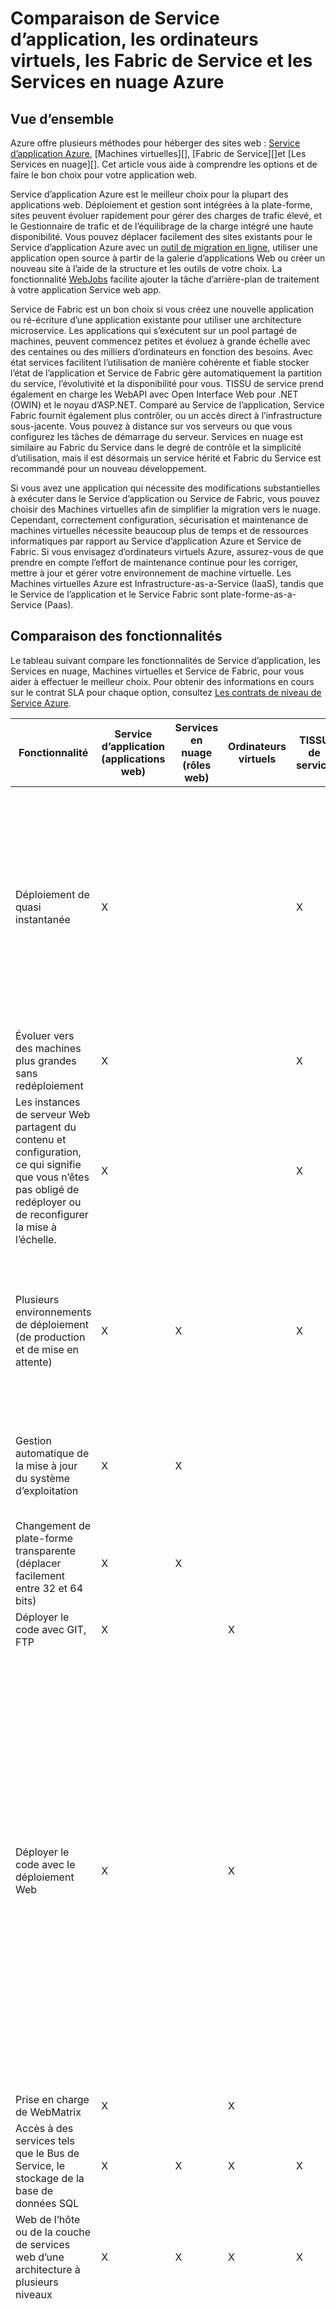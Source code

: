 <properties
    pageTitle="Comparaison de Service d’application, les ordinateurs virtuels, les Fabric de Service et les Services en nuage Azure | Microsoft Azure"
    description="Découvrez comment choisir entre le Service d’application Azure, Machines virtuelles, Fabric de Service et les Services en nuage pour l’hébergement d’applications web."
    services="app-service\web, virtual-machines, cloud-services"
    documentationCenter=""
    authors="tdykstra"
    manager="wpickett"
    editor="jimbe"/>

<tags
    ms.service="app-service-web"
    ms.workload="web"
    ms.tgt_pltfrm="na"
    ms.devlang="na"
    ms.topic="article"
    ms.date="07/07/2016"
    ms.author="tdykstra"/>

# <a name="azure-app-service-virtual-machines-service-fabric-and-cloud-services-comparison"></a>Comparaison de Service d’application, les ordinateurs virtuels, les Fabric de Service et les Services en nuage Azure

## <a name="overview"></a>Vue d’ensemble

Azure offre plusieurs méthodes pour héberger des sites web : [Service d’application Azure][], [Machines virtuelles][], [Fabric de Service][]et [Les Services en nuage][]. Cet article vous aide à comprendre les options et de faire le bon choix pour votre application web.

Service d’application Azure est le meilleur choix pour la plupart des applications web. Déploiement et gestion sont intégrées à la plate-forme, sites peuvent évoluer rapidement pour gérer des charges de trafic élevé, et le Gestionnaire de trafic et de l’équilibrage de la charge intégré une haute disponibilité. Vous pouvez déplacer facilement des sites existants pour le Service d’application Azure avec un [outil de migration en ligne](https://www.migratetoazure.net/), utiliser une application open source à partir de la galerie d’applications Web ou créer un nouveau site à l’aide de la structure et les outils de votre choix. La fonctionnalité [WebJobs][] facilite ajouter la tâche d’arrière-plan de traitement à votre application Service web app.

Service de Fabric est un bon choix si vous créez une nouvelle application ou ré-écriture d’une application existante pour utiliser une architecture microservice. Les applications qui s’exécutent sur un pool partagé de machines, peuvent commencez petites et évoluez à grande échelle avec des centaines ou des milliers d’ordinateurs en fonction des besoins. Avec état services facilitent l’utilisation de manière cohérente et fiable stocker l’état de l’application et Service de Fabric gère automatiquement la partition du service, l’évolutivité et la disponibilité pour vous.  TISSU de service prend également en charge les WebAPI avec Open Interface Web pour .NET (OWIN) et le noyau d’ASP.NET.  Comparé au Service de l’application, Service Fabric fournit également plus contrôler, ou un accès direct à l’infrastructure sous-jacente. Vous pouvez à distance sur vos serveurs ou que vous configurez les tâches de démarrage du serveur. Services en nuage est similaire au Fabric du Service dans le degré de contrôle et la simplicité d’utilisation, mais il est désormais un service hérité et Fabric du Service est recommandé pour un nouveau développement.

Si vous avez une application qui nécessite des modifications substantielles à exécuter dans le Service d’application ou Service de Fabric, vous pouvez choisir des Machines virtuelles afin de simplifier la migration vers le nuage. Cependant, correctement configuration, sécurisation et maintenance de machines virtuelles nécessite beaucoup plus de temps et de ressources informatiques par rapport au Service d’application Azure et Service de Fabric. Si vous envisagez d’ordinateurs virtuels Azure, assurez-vous de que prendre en compte l’effort de maintenance continue pour les corriger, mettre à jour et gérer votre environnement de machine virtuelle. Les Machines virtuelles Azure est Infrastructure-as-a-Service (IaaS), tandis que le Service de l’application et le Service Fabric sont plate-forme-as-a-Service (Paas). 

## <a name="features"></a>Comparaison des fonctionnalités

Le tableau suivant compare les fonctionnalités de Service d’application, les Services en nuage, Machines virtuelles et Service de Fabric, pour vous aider à effectuer le meilleur choix. Pour obtenir des informations en cours sur le contrat SLA pour chaque option, consultez [Les contrats de niveau de Service Azure](/support/legal/sla/).

Fonctionnalité|Service d’application (applications web)|Services en nuage (rôles web)|Ordinateurs virtuels|TISSU de service|Notes
---|---|---|---|---|---
Déploiement de quasi instantanée|X|||X|Déploiement d’une application ou une mise à jour de l’application à un Service en nuage ou de la création d’une machine virtuelle, il prend plusieurs minutes au moins ; déploiement d’une application à une application web prend secondes.
Évoluer vers des machines plus grandes sans redéploiement|X|||X|
Les instances de serveur Web partagent du contenu et configuration, ce qui signifie que vous n’êtes pas obligé de redéployer ou de reconfigurer la mise à l’échelle.|X|||X|
Plusieurs environnements de déploiement (de production et de mise en attente)|X|X||X|TISSU de service vous permet d’avoir plusieurs environnements pour vos applications ou de déployer différentes versions de votre application côte à côte.
Gestion automatique de la mise à jour du système d’exploitation|X|X|||Mises à jour automatiques de système d’exploitation sont planifiés pour un tissu de Service futur version.
Changement de plate-forme transparente (déplacer facilement entre 32 et 64 bits)|X|X|||
Déployer le code avec GIT, FTP|X||X||
Déployer le code avec le déploiement Web|X||X||Les Services en nuage prend en charge l’utilisation de Web Deploy pour déployer des mises à jour sur des instances de rôle individuel. Toutefois, vous ne pouvez pas l’utiliser pour le déploiement initial d’un rôle, et si vous utilisez l’option déploiement Web pour une mise à jour vous devez déployer séparément pour chaque instance d’un rôle. Plusieurs instances sont nécessaires pour pouvoir bénéficier du nuage de Service SLA pour les environnements de production.
Prise en charge de WebMatrix|X||X||
Accès à des services tels que le Bus de Service, le stockage de la base de données SQL|X|X|X|X|
Web de l’hôte ou de la couche de services web d’une architecture à plusieurs niveaux|X|X|X|X|
Niveau intermédiaire de l’hôte d’une architecture à plusieurs niveaux|X|X|X|X|Applications de Service de l’application web peuvent héberger facilement d’un intermédiaire de l’API REST, et la fonction [WebJobs](http://go.microsoft.com/fwlink/?linkid=390226) peut héberger le traitement des tâches en arrière-plan. Vous pouvez exécuter WebJobs dans un site Web dédié à l’évolutivité indépendante de la couche. La fonction [d’API applications](../app-service-api/app-service-api-apps-why-best-platform.md) aperçu fournit davantage de fonctionnalités pour l’hébergement de services REST.
Prise en charge intégrée de MySQL-as-a-service|X|X|X||Les Services en nuage peuvent intégrer MySQL-as-a-service grâce à ses solutions de ClearDB, mais pas dans le cadre du flux de travail Azure Portal.
Prise en charge de ASP.NET, classique ASP, Node.js, PHP, Python|X|X|X|X|TISSU de service prend en charge la création d’un site web frontal [ASP.NET 5](../service-fabric/service-fabric-add-a-web-frontend.md) ou vous permettent de déployer tout type d’application (Node.js, Java, etc.) en tant qu' [invité exécutable](../service-fabric/service-fabric-deploy-existing-app.md).
Évolutivité à plusieurs instances, sans redéploiement|X|X|X|X|Machines virtuelles peut évoluer à plusieurs instances, mais les services s’exécutant sur ceux-ci doivent être écrit pour gérer cette montée. Vous devez configurer un équilibreur de charge pour acheminer les requêtes sur les ordinateurs et de créer un groupe d’affinité pour empêcher le redémarrage simultané de toutes les instances en raison d’échecs de maintenance ou de matériel.
Prise en charge de SSL|X|X|X|X|Pour les applications du Service d’application web, SSL pour les noms de domaine personnalisé est uniquement pris en charge pour le mode de base et Standard. Pour plus d’informations sur l’utilisation de SSL avec les applications web, consultez [configuration d’un certificat SSL pour un site Web d’Azure](../app-service-web/web-sites-configure-ssl-certificate.md).
Intégration de Visual Studio|X|X|X|X|
Le débogage distant|X|X|X||
Déployer le code avec TFS|X|X|X|X|
Isolement de réseau à [Réseau virtuel d’Azure](/services/virtual-network/)|X|X|X|X|Voir aussi [intégration réseau virtuel de sites Web Azure](/blog/2014/09/15/azure-websites-virtual-network-integration/)
Prise en charge de [Gestionnaire de trafic Azure](/services/traffic-manager/)|X|X|X|X|
Surveillance des postes clients intégrée|X|X|X||
Accès Bureau à distance à des serveurs||X|X|X|
Installez tout MSI personnalisé||X|X|X|TISSU de service vous permet d’héberger n’importe quel fichier exécutable en tant qu' [invité exécutable](../service-fabric/service-fabric-deploy-existing-app.md) ou vous pouvez installer n’importe quelle application sur les ordinateurs virtuels.
Possibilité de définir et d’exécution des tâches de démarrage||X|X|X|
Pouvez écouter des événements ETW||X|X|X|

## <a name="scenarios"></a>Les recommandations et les scénarios

Voici quelques scénarios d’application courants avec des recommandations en ce qui concerne le Azure web option d’hébergement peut être plus approprié pour chaque.

- [J’ai besoin d’un site web frontal avec le serveur principal de base de données et de traitement en arrière-plan pour exécuter des applications d’entreprise intégrées à des actifs du site.](#onprem)
- [J’ai besoin d’un moyen fiable pour l’hôte Mon site Web d’entreprise qui est évolutif et offre globale atteint.](#corp)
- [J’ai une application IIS6 s’exécutant sur Windows Server 2003.](#iis6)
- [Je suis un propriétaire de petite entreprise, et j’ai besoin d’un moyen économique d’hôte Mon site, mais avec la croissance à venir à l’esprit.](#smallbusiness)
- [Je suis un site ou un concepteur graphique, et je veux concevoir et créer des sites web de mes clients.](#designer)
- [Je suis migrer mon application à plusieurs niveaux avec un site web frontal vers le nuage.](#multitier)
- [Mon application dépend fortement personnalisées de Windows ou les environnements Linux et souhaitez déplacer vers le nuage.](#custom)
- [Mon site utilise le logiciel open source, et je souhaite héberger dans Azure.](#oss)
- [J’ai une application de métier qui doit se connecter au réseau d’entreprise.](#lob)
- [Je souhaite héberger une API REST ou un service web pour les clients mobiles.](#mobile)


### <a id="onprem"></a>J’ai besoin d’un site web frontal avec le serveur principal de base de données et de traitement en arrière-plan pour exécuter des applications d’entreprise intégrées à des actifs du site.

Service d’application Azure est une solution idéale pour les applications d’entreprise complexes. Il vous permet de développer des applications qui adapte automatiquement sur une plate-forme de charge équilibrée, sont sécurisées avec Active Directory et vous connecter à vos ressources sur site. Il facilite la gestion de ces applications faciles via un portail hors pair et d’une API et vous permet de comprendre comment les clients les utilisent avec les outils d’application insight. La fonction [Webjobs][] vous permet d’exécuter des processus d’arrière-plan et des tâches dans le cadre de votre couche web, lors de la connectivité des hybrides et des fonctionnalités VNET facilitent l’utilisation pour se connecter aux ressources de locaux. Service d’application Azure fournit SLA du trois 9 pour les applications web et vous permet de :

* Exécuter vos applications de manière fiable sur une plate-forme de nuage d’auto-adaptation, correction automatique.
* Sur un réseau mondial de centres de données à l’échelle automatiquement.
* Sauvegarde et restauration de reprise après sinistre.
* Être conformes ISO, SOC2 et PCI.
* Intégrer avec Active Directory

### <a id="corp"></a>J’ai besoin d’un moyen fiable pour l’hôte Mon site Web d’entreprise qui est évolutif et offre globale atteint.

Service d’application Azure est une excellente solution pour l’hébergement de sites Web d’entreprise. Il permet à des applications web à évoluer rapidement et facilement pour répondre à la demande sur un réseau mondial de centres de données. Il offre une portée locale, tolérance de pannes et la gestion du trafic intelligent. Sur une plateforme qui fournit des outils de gestion de niveau international, vous permettant ainsi de comprendre dans le fonctionnement du site et le trafic du site rapidement et facilement. Service d’application Azure fournit SLA du trois 9 pour les applications web et vous permet de :

* Fonctionner de manière fiable vos sites Web sur une plate-forme de nuage d’auto-adaptation, correction automatique.
* Sur un réseau mondial de centres de données à l’échelle automatiquement.
* Sauvegarde et restauration de reprise après sinistre.
* Gérer les journaux et le trafic avec des outils intégrés.
* Être conformes ISO, SOC2 et PCI.
* Intégrer avec Active Directory

### <a id="iis6"></a>J’ai une application IIS6 s’exécutant sur Windows Server 2003.

Service d’application Azure facilite l’afin d’éviter les coûts d’infrastructure liés à la migration d’anciennes applications IIS6. Microsoft a créé des [Outils de migration facile à utiliser et les instructions de migration détaillées](https://www.movemetowebsites.net/) qui vous permettent de vérifier la compatibilité et à identifier les modifications qui doivent être apportées. Intégration avec les outils courants de CMS, Visual Studio et TFS rend facile à déployer des applications IIS6 directement vers le nuage. Une fois déployé, le portail Azur fournit des outils de gestion robustes qui vous permettent de mettre à l’échelle vers le bas pour gérer les coûts et à répondre à la demande si nécessaire. Avec l’outil de migration, vous pouvez :

* Rapidement et facilement migrer votre application de web de Windows Server 2003 existant vers le nuage.
* Choisir de laisser votre attaché SQL de base de données sur site pour créer une application hybride.
* Déplacer automatiquement votre base de données SQL avec votre application héritée.

### <a id="smallbusiness"></a>Je suis un propriétaire de petite entreprise, et j’ai besoin d’un moyen économique d’hôte Mon site, mais avec la croissance à venir à l’esprit.

Service d’application Azure est une excellente solution pour ce scénario, car vous pouvez l’utiliser gratuitement et ensuite ajouter des fonctionnalités supplémentaires lorsque vous en avez besoin. Chaque application web gratuit est fourni avec un domaine fourni par Azure (*your_company*. azurewebsites.net), et la plate-forme comprend des outils de déploiement et de gestion intégrées, mais aussi une galerie d’applications qui facilitent la mise en route. Il existe de nombreux autres services et options de mise à l’échelle qui permettent au site d’évoluer avec la demande de l’utilisateur. Avec le Service d’application Azure, vous pouvez :

- Commencer par la couche libre et puis évoluer en fonction des besoins.
- La galerie d’applications permet de configurer rapidement des applications web les plus courants, par exemple WordPress.
- Ajouter des services Azure supplémentaires et des fonctionnalités à votre application en fonction des besoins.
- Sécuriser votre application web avec le protocole HTTPS.

### <a id="designer"></a>Je suis un site ou un concepteur graphique et vous voulez à concevoir et à créer des sites Web de mes clients

Pour les développeurs et concepteurs web, Service d’application Azure s’intègre facilement avec une variété d’outils et d’infrastructures, déploiement prend en charge Git et FTP et offre une intégration étroite avec des outils et des services tels que Visual Studio et de la base de données SQL. Avec le Service de l’application, vous pouvez :

- Utilisez les outils de ligne de commande de [tâches automatisées de][scripting].
- Travailler avec des langages courants tels que [.net][dotnet], [PHP][], [Node.js][nodejs]et les [Python][].
- Sélectionnez les trois différents niveaux de mise à l’échelle pour la mise à l’échelle capacités très élevées.
- Intégration avec d’autres services, tels que [De la base de données SQL]Azure[sqldatabase], [Bus de Service de] [ servicebus] et de [stockage][], ou de nos partenaires à partir de la [Banque d’Azure][azurestore], comme MySQL et MongoDB.
- Intégration avec les outils de Visual Studio, Git, WebMatrix, WebDeploy, TFS et FTP.

### <a id="multitier"></a>Je suis migrer mon application à plusieurs niveaux avec un site web frontal vers le nuage

Si vous exécutez une application multicouche, telle qu’un serveur web qui se connecte à une base de données, Service d’application Azure est une bonne option qui offre une intégration étroite avec la base de données de SQL Azure. Et bien, vous pouvez utiliser la fonction WebJobs pour l’exécution des processus de back-end.

Choisissez Service Fabric pour une ou plusieurs de vos niveaux si vous avez besoin plus de contrôle sur l’environnement de serveur, telles que la capacité à distance à votre serveur ou configurer les tâches de démarrage du serveur.

Choisir des Machines virtuelles pour un ou plusieurs de vos niveaux si vous souhaitez utiliser votre propre image d’ordinateur ou d’exécuter le logiciel serveur ou les services que vous ne pouvez pas configurer sur Fabric du Service.

### <a id="custom"></a>Mon application dépend fortement personnalisées de Windows ou les environnements Linux et souhaitez déplacer vers le nuage.

Si votre application nécessite une installation complexe ou configuration du logiciel et du système d’exploitation, les Machines virtuelles est probablement la meilleure solution. Avec les Machines virtuelles, vous pouvez :

- Utilisez la galerie de Machine virtuelle pour démarrer un système d’exploitation, comme Windows ou Linux et puis les personnaliser en fonction de vos besoins d’application.
- Créer et télécharger une image personnalisée d’un serveur local pour s’exécuter sur une machine virtuelle dans Azure.

### <a id="oss"></a>Mon site utilise le logiciel open source, et je souhaite héberger dans Azure

Si votre infrastructure open source est pris en charge dans le Service d’application, les langues et les infrastructures requises par votre application sont configurés automatiquement pour vous. Service d’application vous permet de :

- Utiliser les nombreuses open source langages courants, tels que [.NET][dotnet], [PHP][], [Node.js][nodejs]et les [Python][].
- Permet de paramétrer WordPress, Drupal, Umbraco, DNN et bien d’autres applications web tiers.
- Migration d’une application existante ou créer une nouvelle à partir de la bibliothèque de l’Application.

Si votre infrastructure open source n’est pas pris en charge sur le Service de l’application, vous pouvez l’exécuter sur l’un des autre Azure web options pour abriter. Avec les Machines virtuelles, vous installez et configurez le logiciel sur l’image de l’ordinateur, qui peut être Windows ou Linux.

### <a id="lob"></a>Je possède une application de métier qui doit se connecter au réseau d’entreprise

Si vous souhaitez créer une application de métier, votre site Web peut nécessiter un accès direct à des services ou des données sur le réseau d’entreprise. Cela est possible sur le Service d’application et des Machines virtuelles à l’aide du [service réseau virtuel d’Azure](/services/virtual-network/)Fabric du Service. Service de l’application, vous pouvez utiliser la [fonctionnalité d’intégration de VNET](https://azure.microsoft.com/blog/2014/09/15/azure-websites-virtual-network-integration/), qui permet à vos applications Azure pour s’exécuter comme si elles étaient sur votre réseau d’entreprise.

### <a id="mobile"></a>Je souhaite héberger une API REST ou un service web pour les clients mobiles

Services web basés sur HTTP permettent de prendre en charge un large éventail de clients, y compris les clients mobiles. Intégrant des structures telles que les API de Web ASP.NET avec Visual Studio pour le rendre plus facile à créer et consommer des services REST.  Ces services sont exposés à partir d’un point de terminaison web, il est possible d’utiliser un site web hébergeant technique sur Azure pour prendre en charge ce scénario. Toutefois, le Service d’application est un excellent choix pour d’autres API d’hébergement. Avec le Service de l’application, vous pouvez :

- Créer rapidement une [application mobile](../app-service-mobile/app-service-mobile-value-prop.md) ou une [API app](../app-service-api/app-service-api-apps-why-best-platform.md) pour héberger le service web HTTP dans un des centres de données d’Azure réparti à échelle mondiale.
- Migrer des services existants ou créer de nouveaux.
- Respecter les SLA pour une disponibilité et une seule instance ou évoluer vers plusieurs ordinateurs dédiés.
- Utiliser le site publié pour fournir des API de reste à tous les clients HTTP, y compris les clients mobiles.

> [AZURE.NOTE]
> Si vous souhaitez commencer avec le Service d’application Azure avant l’ouverture d’un compte, accédez à <a href="https://trywebsites.azurewebsites.net/">https://trywebsites.azurewebsites.net</a>, où vous pouvez immédiatement créer une application de démarrage de courte durée dans le Service d’application Azure gratuitement. Aucune carte de crédit ne nécessaire, aucun engagement.

## <a id="nextsteps"></a>Étapes suivantes

Pour plus d’informations sur le web de trois options d’hébergement, consultez [Présentation de Azure](../fundamentals-introduction-to-azure.md).

Pour vous familiariser avec les options que vous choisissez pour votre application, consultez les ressources suivantes :

* [Service d’application Azure](/documentation/services/app-service/)
* [Services en nuage Azure](/documentation/services/cloud-services/)
* [Machines virtuelles Azure](/documentation/services/virtual-machines/)
* [TISSU de service](/documentation/services/service-fabric)

<!-- URL List -->

[Service d’application Azure]: /services/app-service/
[Services en nuage]: http://go.microsoft.com/fwlink/?LinkId=306052
[Ordinateurs virtuels]: http://go.microsoft.com/fwlink/?LinkID=306053
[TISSU de service]: /services/service-fabric
[ClearDB]: http://www.cleardb.com/
[WebJobs]: http://go.microsoft.com/fwlink/?linkid=390226&clcid=0x409
[Configuring an SSL certificate for an Azure Website]: http://www.windowsazure.com/develop/net/common-tasks/enable-ssl-web-site/
[azurestore]: http://www.windowsazure.com/gallery/store/
[scripting]: http://www.windowsazure.com/documentation/scripts/?services=web-sites
[dotnet]: http://www.windowsazure.com/develop/net/
[nodejs]: http://www.windowsazure.com/develop/nodejs/
[PHP]: http://www.windowsazure.com/develop/php/
[Python]: http://www.windowsazure.com/develop/python/
[servicebus]: http://www.windowsazure.com/documentation/services/service-bus/
[sqldatabase]: http://www.windowsazure.com/documentation/services/sql-database/
[Stockage]: http://www.windowsazure.com/documentation/services/storage/

<!-- IMG List -->

[ChoicesDiagram]: ./media/choose-web-site-cloud-service-vm/Websites_CloudServices_VMs_3.png
